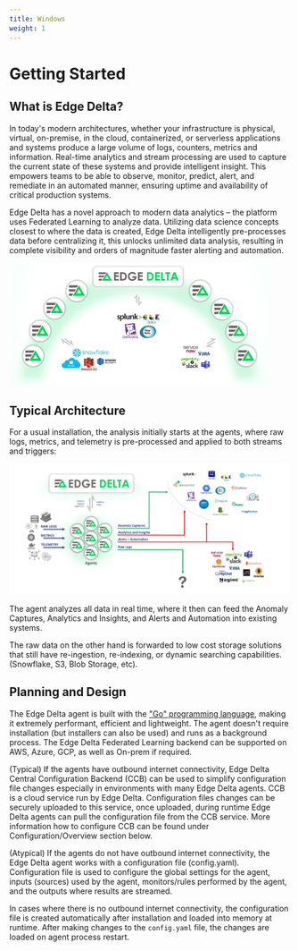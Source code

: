 ```yaml
---
title: Windows
weight: 1
---
```


# Getting Started

## What is Edge Delta?

In today's modern architectures, whether your infrastructure is physical, virtual, on-premise, in the cloud, containerized, or serverless applications and systems produce a large volume of logs, counters, metrics and information. Real-time analytics and stream processing are used to capture the current state of these systems and provide intelligent insight. This empowers teams to be able to observe, monitor, predict, alert, and remediate in an automated manner, ensuring uptime and availability of critical production systems.

Edge Delta has a novel approach to modern data analytics – the platform uses Federated Learning to analyze data. Utilizing data science concepts closest to where the data is created, Edge Delta intelligently pre-processes data before centralizing it, this unlocks unlimited data analysis, resulting in complete visibility and orders of magnitude faster alerting and automation.

![The Edge Delta platform is distributed, allowing analysis without the need to centralize raw data first](.gitbook/assets/image%20%2810%29.png)

## Typical Architecture

For a usual installation, the analysis initially starts at the agents, where raw logs, metrics, and telemetry is pre-processed and applied to both streams and triggers:



![Anomaly Captures, Insights, and Alerts and Automation, Raw Logs are all easily integrated.  ](.gitbook/assets/image%20%283%29.png)

The agent analyzes all data in real time, where it then can feed the Anomaly Captures, Analytics and Insights, and Alerts and Automation into existing systems. 

The raw data on the other hand is forwarded to low cost storage solutions that still have re-ingestion, re-indexing, or dynamic searching capabilities. \(Snowflake, S3, Blob Storage, etc\).

## Planning and Design

The Edge Delta agent is built with the ["Go" programming language](https://golang.org/), making it extremely performant, efficient and lightweight. The agent doesn't require installation \(but installers can also be used\) and runs as a background process. The Edge Delta Federated Learning backend can be supported on AWS, Azure, GCP, as well as On-prem if required. 

\(Typical\) If the agents have outbound internet connectivity, Edge Delta Central Configuration Backend \(CCB\) can be used to simplify configuration file changes especially in environments with many Edge Delta agents. CCB is a cloud service run by Edge Delta. Configuration files changes can be securely uploaded to this service, once uploaded, during runtime Edge Delta agents can pull the configuration file from the CCB service. More information how to configure CCB can be found under Configuration/Overview section below. 

\(Atypical\) If the agents do not have outbound internet connectivity, the Edge Delta agent works with a configuration file \(config.yaml\). Configuration file is used to configure the global settings for the agent, inputs \(sources\) used by the agent, monitors/rules performed by the agent, and the outputs where results are streamed.

In cases where there is no outbound internet connectivity, the configuration file is created automatically after installation and loaded into memory at runtime. After making changes to the `config.yaml` file, the changes are loaded on agent process restart. 



